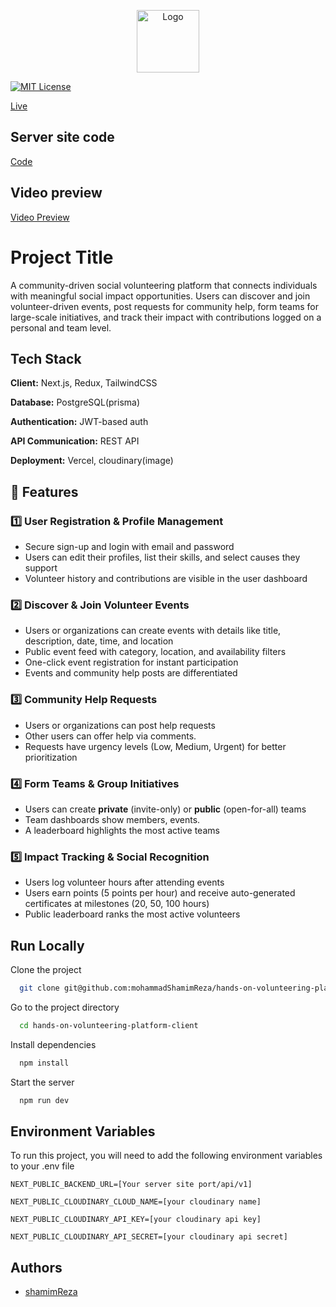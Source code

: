 <p align="center">
  <img src="https://res.cloudinary.com/dqwnzs85c/image/upload/v1742302188/logo_lktt4p.png" alt="Logo" width="100">

[![MIT License](https://img.shields.io/badge/License-MIT-green.svg)](https://choosealicense.com/licenses/mit/)

</p>


[Live](https://hands-on-volunteering-platform-client.vercel.app/)


## Server site code

[Code](https://github.com/mohammadShamimReza/hands-on-volunteering-platform-server)

## Video preview

[Video Preview](https://drive.google.com/file/d/1NBDSVtfziuYbi0Cww215l8ibRZUHqlj8/view?usp=sharing)


# Project Title

A community-driven social volunteering platform that connects individuals with meaningful social impact opportunities. Users can discover and join volunteer-driven events, post requests for community help, form teams for large-scale initiatives, and track their impact with contributions logged on a personal and team level.




## Tech Stack

**Client:** Next.js, Redux, TailwindCSS

**Database:** PostgreSQL(prisma)

**Authentication:** JWT-based auth

**API Communication:** REST API

**Deployment:** Vercel, cloudinary(image)






## 🚀 Features

### 1️⃣ User Registration & Profile Management
- Secure sign-up and login with email and password
- Users can edit their profiles, list their skills, and select causes they support
- Volunteer history and contributions are visible in the user dashboard

### 2️⃣ Discover & Join Volunteer Events
- Users or organizations can create events with details like title, description, date, time, and location
- Public event feed with category, location, and availability filters
- One-click event registration for instant participation
- Events and community help posts are differentiated

### 3️⃣ Community Help Requests
- Users or organizations can post help requests
- Other users can offer help via comments.
- Requests have urgency levels (Low, Medium, Urgent) for better prioritization

### 4️⃣ Form Teams & Group Initiatives
- Users can create **private** (invite-only) or **public** (open-for-all) teams
- Team dashboards show members, events.
- A leaderboard highlights the most active teams

### 5️⃣ Impact Tracking & Social Recognition
- Users log volunteer hours after attending events
- Users earn points (5 points per hour) and receive auto-generated certificates at milestones (20, 50, 100 hours)
- Public leaderboard ranks the most active volunteers



## Run Locally

Clone the project

```bash
  git clone git@github.com:mohammadShamimReza/hands-on-volunteering-platform-client.git
```

Go to the project directory

```bash
  cd hands-on-volunteering-platform-client
```

Install dependencies

```bash
  npm install
```


Start the server

```bash
  npm run dev
```



## Environment Variables

To run this project, you will need to add the following environment variables to your .env file

`NEXT_PUBLIC_BACKEND_URL=[Your server site port/api/v1]`

`NEXT_PUBLIC_CLOUDINARY_CLOUD_NAME=[your cloudinary name]`

`NEXT_PUBLIC_CLOUDINARY_API_KEY=[your cloudinary api key]`

`NEXT_PUBLIC_CLOUDINARY_API_SECRET=[your cloudinary api secret]`


## Authors

- [shamimReza](https://github.com/mohammadShamimReza)






